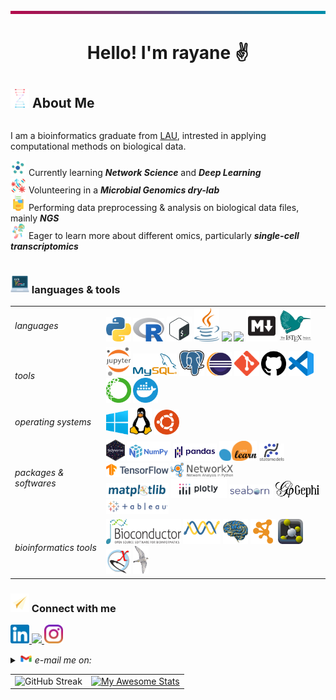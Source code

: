 <img src="images/band.png" width=100% height=5>

# <p align="center"> Hello! I'm rayane ✌️

<!-- ![visitors](https://visitor-badge.glitch.me/badge?page_id=raysas.raysas&left_color=green&right_color=red) -->

## <img src="images/bioinformatics.png" width=30 height=30> About Me



<!-- got it from https://img.icons8.com/?size=100&id=12383&format=png&color=000000 -->
<div style="display: flex; align-items: start;">

<div>

I am a bioinformatics graduate from [LAU](https://www.lau.edu.lb/), intrested in applying computational methods on biological data. 

<img src='./images/icons8-neural-network-100.png' width=25 height=25> Currently learning ***Network Science*** and ***Deep Learning***   
<img src='./images/icons8-gene-64.png' width=25 height=25> Volunteering in a ***Microbial Genomics dry-lab***  
<img src='./images/data.png' width=25> Performing data preprocessing & analysis on biological data files, mainly ___NGS___  
<img src='./images/sc.png' width=25 height=25> Eager to learn more about different omics, particularly ___single-cell transcriptomics___  

</div>
<!-- 
<div>
<img src='./images/groot-wave.gif'>
</div> -->

</div>



### <img src="images/programming.png" width=30 height=30> languages & tools 

<div align="center">
<table>
    <tr>
        <td><i>languages</i></td>
        <td>
            <a href="https://www.python.org/" target="_blank"><img src="images/python.png" width=40></a>
            <a href="https://www.r-project.org/" target="_blank"><img src='images/R.png' width=50></a>
            <a href="https://www.gnu.org/software/bash/" target="_blank"><img src='images/bash.webp' width=40></a>
            <a href="https://www.java.com/" target="_blank"><img src='images/java.png' width=40></a>
            <a href="https://developer.mozilla.org/en-US/docs/Web/HTML" target="_blank"><img src="https://skillicons.dev/icons?i=html" /></a>
            <a href="https://developer.mozilla.org/en-US/docs/Web/CSS" target="_blank"><img src="https://skillicons.dev/icons?i=css" /></a>
            <a href="https://daringfireball.net/projects/markdown/" target="_blank"><img src='images/markdown.webp' width=50></a>
            <a href="https://www.latex-project.org/" target="_blank"><img src='images/latex.svg' width=50></a>
        </td>
    </tr>
    <tr>
        <td><i>tools</i></td>
        <td>
            <a href="https://jupyter.org/" target="_blank"><img src='images/jupyter.png' width=40></a>
            <a href="https://www.mysql.com/" target="_blank"><img src='./images/mysql.png' width=70></a>
            <a href="https://www.postgresql.org/" target="_blank"><img src='./images/postgresql.png' width=40></a>
            <a href="https://www.eclipse.org/" target="_blank"><img src='images/eclipse.svg' width=40></a>
            <a href="https://git-scm.com/" target="_blank"><img src='images/git.png' width=40></a>
            <a href="https://github.com/" target="_blank"><img src='images/github.png' width=40></a>
            <a href="https://code.visualstudio.com/" target="_blank"><img src='images/vscode.webp' width=40></a>
            <a href="https://www.anaconda.com/" target="_blank"><img src='images/conda.png' width=40></a>
            <a href="https://www.docker.com/" target="_blank"><img src='images/docker.png' width=40></a>
        </td>
    </tr>
    <tr>
        <td><i>operating systems</i></td>
        <td>
            <a href="https://www.microsoft.com/windows" target="_blank"><img src='./images/windows.png' width=35></a>
            <a href="https://www.linux.org/" target="_blank"><img src='./images/linux.png' width=35></a>
            <a href="https://ubuntu.com/" target="_blank"><img src='images/ubuntu.png' width=40></a>
        </td>
    </tr>
    <tr>
        <td><i>packages & softwares</i></td>
        <td>
            <a href="https://www.tidyverse.org/" target="_blank"><img src='images/tidyverse.png' width=30></a>
            <a href="https://numpy.org/" target="_blank"><img src="images/numpy.png" width=70></a>
            <a href="https://pandas.pydata.org/" target="_blank"><img src='./images/pandas.png' width=70></a>
            <a href="https://scikit-learn.org/" target="_blank"><img src='./images/sklearn.png' width=60></a>
            <a href="https://www.statsmodels.org/" target="_blank"><img src='./images/statsmodels-logo-v2.svg' width=40></a>
            <a href="https://www.tensorflow.org/" target="_blank"><img src="images/tensorflow.svg" width=100></a>
            <a href="https://networkx.github.io/" target="_blank"><img src="images/networkx.svg" width=100></a>
            <br>
            <a href="https://matplotlib.org/" target="_blank"><img src="images/matplotlib.svg" width=100></a>
            <a href="https://plotly.com/" target="_blank"><img src='./images/plotly.png' width=90></a>
            <a href="https://seaborn.pydata.org/" target="_blank"><img src='./images/seaborn.png' width=70></a>
            <a href="https://gephi.org/" target="_blank"><img src="images/gephi.png" width=70></a>
            <a href="https://www.tableau.com/" target="_blank"><img src="images/tableau.png" width=100></a>
        </td>
    </tr>
    <tr>
        <td><i>bioinformatics tools</i></td>
        <td>
            <a href="https://www.bioconductor.org/" target="_blank"><img src='images/biocondutor.png' width=120 height=40></a>
            <a href="https://biopython.org/" target="_blank"><img src="images/biopython.png" width=60></a>
            <a href="https://nipy.org/nibabel/" target="_blank"><img src="images/nibabel-logo.svg" width=40></a>
            <a href="https://cytoscape.org/" target="_blank"><img src="images/cytoscape.svg" width=40></a>
            <a href="https://pymol.org/2/" target="_blank"><img src='images/pymol.png' width=40></a>
            <a href="https://www.rbvi.ucsf.edu/chimerax/" target="_blank"><img src='images/chimeraX.svg' width=40></a>
            <a href="http://www.gromacs.org/" target="_blank"><img src='images/gromacs.gif' width=25></a>
        </td>
    </tr>
</table>
</div>
  
    
### <img src="images/icons8-paper-plane-48.png" width=30 height=30> Connect with me


<p align='left'> 
    <a href="https://www.linkedin.com/in/rayane-adam-a3ba9a224/">
        <img src='./images/linkedin.png' width=30 />
    </a>  
    <a href="https://x.com/rayanewithane">
        <img src='./images/X.avif' width=30 />
    </a>
    <a href="https://www.instagram.com/rayanewithane/">
        <img src='./images/instagram.png' width=30  />
    </a>
</p> 

<!-- <img src='./images/icons8-gmail-48.png' width=40>   -->

<details><summary><i> <img src='./images/icons8-gmail-48.png' width=20 height=15> e-mail me on:</i></summary>  
    <ul>
        <li><a href="mailto:rayane.s.adam@gmail.com">rayane.s.adam@gmail.com</a></li>
        <li><a href="mailto:rayane.adam@lau.edu">rayane.adam@lau.edu</a></li>
    </ul>
</details>

<table>
    <tr>
        <td align="center">
            <img src="https://streak-stats.demolab.com?user=raysas&theme=tokyonight" alt="GitHub Streak">
        </td>
        <td align="center">
            <a href="https://git.io/awesome-stats-card">
                <img src="https://awesome-github-stats.azurewebsites.net/user-stats/raysas?cardType=level&theme=tokyonight&preferLogin=true" alt="My Awesome Stats">
            </a>
        </td>
    </tr>
</table>

<!-- <p align='left'>
    <i>Reach out and connect with me on:</i>
</p>
<p align='center'>    
    <a href="https://www.instagram.com/rayanewithane/">
        <img src="https://skillicons.dev/icons?i=instagram" />
    </a>
    <a href="https://www.linkedin.com/in/rayane-adam-a3ba9a224/">
        <img src="https://skillicons.dev/icons?i=linkedin" />
    </a>
</p> -->
